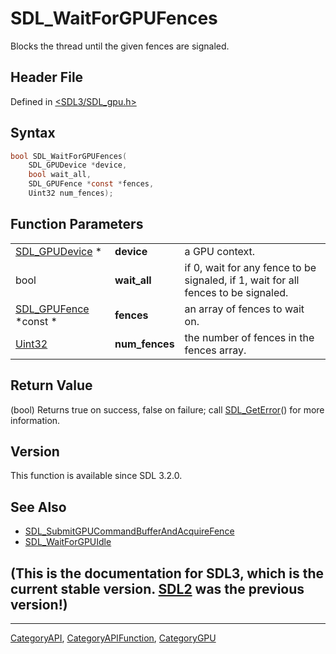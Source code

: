 # SDL_WaitForGPUFences

Blocks the thread until the given fences are signaled.

## Header File

Defined in [<SDL3/SDL_gpu.h>](https://github.com/libsdl-org/SDL/blob/main/include/SDL3/SDL_gpu.h)

## Syntax

```c
bool SDL_WaitForGPUFences(
    SDL_GPUDevice *device,
    bool wait_all,
    SDL_GPUFence *const *fences,
    Uint32 num_fences);
```

## Function Parameters

|                                       |                |                                                                                    |
| ------------------------------------- | -------------- | ---------------------------------------------------------------------------------- |
| [SDL_GPUDevice](SDL_GPUDevice) *      | **device**     | a GPU context.                                                                     |
| bool                                  | **wait_all**   | if 0, wait for any fence to be signaled, if 1, wait for all fences to be signaled. |
| [SDL_GPUFence](SDL_GPUFence) *const * | **fences**     | an array of fences to wait on.                                                     |
| [Uint32](Uint32)                      | **num_fences** | the number of fences in the fences array.                                          |

## Return Value

(bool) Returns true on success, false on failure; call
[SDL_GetError](SDL_GetError)() for more information.

## Version

This function is available since SDL 3.2.0.

## See Also

- [SDL_SubmitGPUCommandBufferAndAcquireFence](SDL_SubmitGPUCommandBufferAndAcquireFence)
- [SDL_WaitForGPUIdle](SDL_WaitForGPUIdle)


## (This is the documentation for SDL3, which is the current stable version. [SDL2](https://wiki.libsdl.org/SDL2/) was the previous version!)



----
[CategoryAPI](CategoryAPI), [CategoryAPIFunction](CategoryAPIFunction), [CategoryGPU](CategoryGPU)

